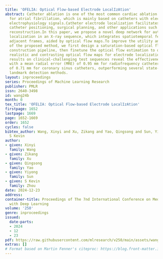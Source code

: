 ```yaml
---
title: 'OFELIA: Optical Flow-based Electrode LocalIzAtion'
abstract: Catheter ablation is one of the most common cardiac ablation procedures
  for atrial fibrillation, which is mainly based on catheters with electrodes collecting
  electrophysiology signals.Catheter electrode localization facilitates intraoperative
  catheter positioning, surgical planning, and other applications such as 3D model
  reconstruction.In this paper, we propose a novel deep network for automatic electrode
  localization in an X-ray sequence, which integrates spatiotemporal features between
  adjacent frames, aided by optical flow maps.To improve the utility and robustness
  of the proposed method, we first design a saturation-based optical flow dataset
  construction pipeline, then finetune the optical flow estimation to obtain more
  realistic and contrasting optical flow maps for electrode localization.The extensive
  results on clinical-challenging test sequences reveal the effectiveness of our method,
  with a mean radial error (MRE) of 0.95 mm for radiofrequency catheters and an MRE
  of 0.71 mm for coronary sinus catheters, outperforming several state-of-the-art
  landmark detection methods.
layout: inproceedings
series: Proceedings of Machine Learning Research
publisher: PMLR
issn: 2640-3498
id: wang24b
month: 0
tex_title: 'OFELIA: Optical Flow-based Electrode LocalIzAtion'
firstpage: 1652
lastpage: 1669
page: 1652-1669
order: 1652
cycles: false
bibtex_author: Wang, Xinyi and Xu, Zikang and Yao, Qingsong and Sun, Yiyong and Zhou,
  S Kevin
author:
- given: Xinyi
  family: Wang
- given: Zikang
  family: Xu
- given: Qingsong
  family: Yao
- given: Yiyong
  family: Sun
- given: S Kevin
  family: Zhou
date: 2024-12-23
address:
container-title: Proceedings of The 7nd International Conference on Medical Imaging
  with Deep Learning
volume: '250'
genre: inproceedings
issued:
  date-parts:
  - 2024
  - 12
  - 23
pdf: https://raw.githubusercontent.com/mlresearch/v250/main/assets/wang24b/wang24b.pdf
extras: []
# Format based on Martin Fenner's citeproc: https://blog.front-matter.io/posts/citeproc-yaml-for-bibliographies/
---
```

